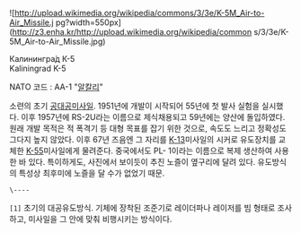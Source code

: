 ![http://upload.wikimedia.org/wikipedia/commons/3/3e/K-5M_Air-to-Air_Missile.j
pg?width=550px](http://z3.enha.kr/http://upload.wikimedia.org/wikipedia/common
s/3/3e/K-5M_Air-to-Air_Missile.jpg)

Калинингра́д К-5  
Kaliningrad K-5

NATO 코드 : AA-1 "[알칼리](%EC%95%8C%EC%B9%BC%EB%A6%AC.md)"

소련의 초기 [공대공미사일](%EA%B3%B5%EB%8C%80%EA%B3%B5%20%EB%AF%B8%EC%82%AC%EC%9D%BC.md). 1951년에
개발이 시작되어 55년에 첫 발사 실험을 실시했다. 이후 1957년에 RS-2U라는 이름으로 제식채용되고 59년에는 양산에 돌입하였다. 원래
개발 목적은 적 폭격기 등 대형 목표를 잡기 위한 것으로, 속도도 느리고 정확성도 그다지 높지 않았다. 이후 67년 즈음엔 그 자리를
[K-13](K-13.md)미사일의 시커로 유도장치를 교체한 [K-55](K-55.md)미사일에게 물려준다. 중국에서도 PL-
1이라는 이름으로 복제 생산하여 사용한 바 있다. 특이하게도, 사진에서 보이듯이 추진 노즐이 옆구리에 달려 있다. 유도방식의 특성상 최후미에
노즐을 달 수가 없었기 때문.

`\----`

`[1]` 초기의 대공유도방식. 기체에 장착된 조준기로 레이더파나 레이저를 빔 형태로 조사하고, 미사일을 그 안에 맞춰 비행시키는 방식이다.

